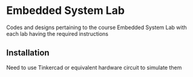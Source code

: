 # Embedded System Lab
Codes and designs pertaining to the course Embedded System Lab with each lab having the required instructions

## Installation
Need to use Tinkercad or equivalent hardware circuit to simulate them
